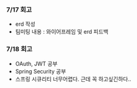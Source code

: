### 7/17 회고
- erd 작성
- 팀미팅 내용 : 와이어프레임 및 erd 피드백 

### 7/18 회고
- OAuth, JWT 공부
- Spring Security 공부
- 스프링 시큐리티 너무어렵다. 근데 꼭 하고싶긴하다.. 